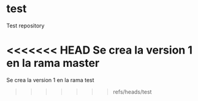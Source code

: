 test
====

Test repository

<<<<<<< HEAD
Se crea la version 1 en la rama master
=======
Se crea la version 1 en la rama test
>>>>>>> refs/heads/test
